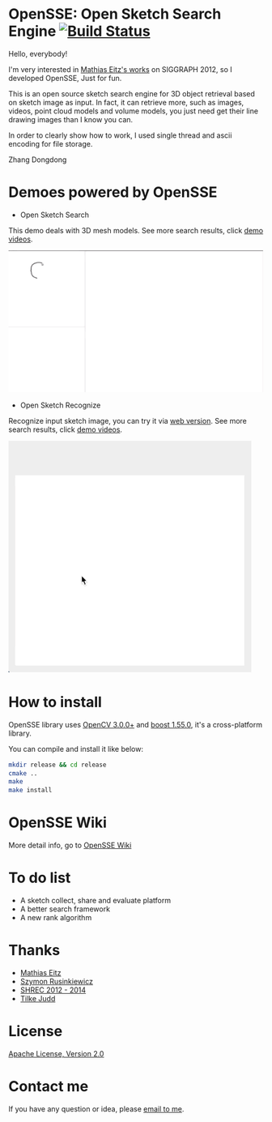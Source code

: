 OpenSSE: Open Sketch Search Engine [![Build Status](https://travis-ci.org/zddhub/opensse.svg?branch=zdd)](https://travis-ci.org/zddhub/opensse)
==================================

Hello, everybody!

I'm very interested in [Mathias Eitz's works](http://cybertron.cg.tu-berlin.de/eitz/projects/sbsr/) on SIGGRAPH 2012, so I developed OpenSSE, Just for fun.

This is an open source sketch search engine for 3D object retrieval based on sketch image as input. In fact, it can retrieve more, such as images, videos, point cloud models and volume models, you just need get their line drawing images than I know you can.

In order to clearly show how to work, I used single thread and ascii encoding for file storage.

Zhang Dongdong


Demoes powered by OpenSSE
=========================

* Open Sketch Search

This demo deals with 3D mesh models. See more search results, click [demo videos](http://opensse.com).

![Sketch search demo](data/opensse.gif "Sketch search demo")

* Open Sketch Recognize

Recognize input sketch image, you can try it via [web version](http://online.opensse.com/). See more search results, click [demo videos](http://sr.opensse.com/).

![Sketch recognize demo](data/opensr.gif "Sketch recognize demo")


How to install
==============

OpenSSE library uses [OpenCV 3.0.0+](http://opencv.org/) and [boost 1.55.0](http://www.boost.org/), it's a cross-platform library.

You can compile and install it like below:

```sh
mkdir release && cd release
cmake ..
make
make install
```

OpenSSE Wiki
============

More detail info, go to [OpenSSE Wiki](https://github.com/zddhub/opensse/wiki)


To do list
==========
- A sketch collect, share and evaluate platform
- A better search framework
- A new rank algorithm

Thanks
======
- [Mathias Eitz](http://cybertron.cg.tu-berlin.de/eitz/)
- [Szymon Rusinkiewicz](http://www.cs.princeton.edu/~smr/)
- [SHREC 2012 - 2014](http://www.itl.nist.gov/iad/vug/sharp/contest/2014/Generic3D/index.html)
- [Tilke Judd](http://people.csail.mit.edu/tjudd/)


License
=======

[Apache License, Version 2.0](http://www.apache.org/licenses/LICENSE-2.0)


Contact me
==========

If you have any question or idea, please [email to me](mailto:zddhub@gmail.com).
